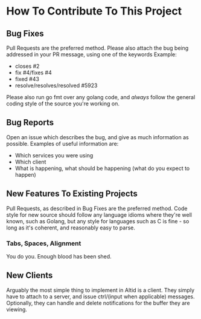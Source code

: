 # How To Contribute To This Project

## Bug Fixes

Pull Requests are the preferred method.
Please also attach the bug being addressed in your PR message, using one of the keywords
Example: 
 - closes #2
 - fix #4/fixes #4
 - fixed #43
 - resolve/resolves/resolved #5923

Please also run go fmt over any golang code, and _always_ follow the general coding style of the source you're working on.

## Bug Reports

Open an issue which describes the bug, and give as much information as possible.
Examples of useful information are:
 - Which services you were using
 - Which client
 - What is happening, what should be happening (what do you expect to happen)

## New Features To Existing Projects

Pull Requests, as described in Bug Fixes are the preferred method.
Code style for new source should follow any language idioms where they're well known, such as Golang, but any style for languages such as C is fine - so long as it's coherent, and reasonably easy to parse. 

### Tabs, Spaces, Alignment

You do you. Enough blood has been shed.

## New Clients

Arguably the most simple thing to implement in Altid is a client. They simply have to attach to a server, and issue ctrl/(input when applicable) messages. Optionally, they can handle and delete notifications for the buffer they are viewing.
